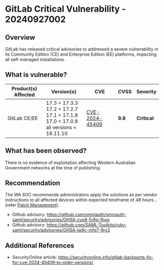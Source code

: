 # GitLab Critical Vulnerability - 20240927002

## Overview

GitLab has released critical advisories to addressed a severe vulnerability in its Community Edition (CE) and Enterprise Edition (EE) platforms, impacting all self-managed installations.

## What is vulnerable?

| Product(s) Affected | Version(s)                                                                                               | CVE                                                               | CVSS    | Severity     |
| ------------------- | -------------------------------------------------------------------------------------------------------- | ----------------------------------------------------------------- | ------- | ------------ |
| GitLab CE/EE        | 17.3 \< 17.3.3 <br> 17.2 \< 17.2.7 <br> 17.1 \< 17.1.8 <br> 17.0 \< 17.0.8 <br> all versions \< 16.11.10 | [CVE-2024-45409](https://nvd.nist.gov/vuln/detail/CVE-2024-45409) | **9.8** | **Critical** |

## What has been observed?

There is no evidence of exploitation affecting Western Australian Government networks at the time of publishing.

## Recommendation

The WA SOC recommends administrators apply the solutions as per vendor instructions to all affected devices within expected timeframe of *48 hours...* (refer [Patch Management](../guidelines/patch-management.md)).

- Github advisory: <https://github.com/omniauth/omniauth-saml/security/advisories/GHSA-cvp8-5r8g-fhvq>
- Github advisory: <https://github.com/SAML-Toolkits/ruby-saml/security/advisories/GHSA-jw9c-mfg7-9rx2>

## Additional References

- SecurityOnline article: <https://securityonline.info/gitlab-backports-fix-for-cve-2024-45409-to-older-versions/>
